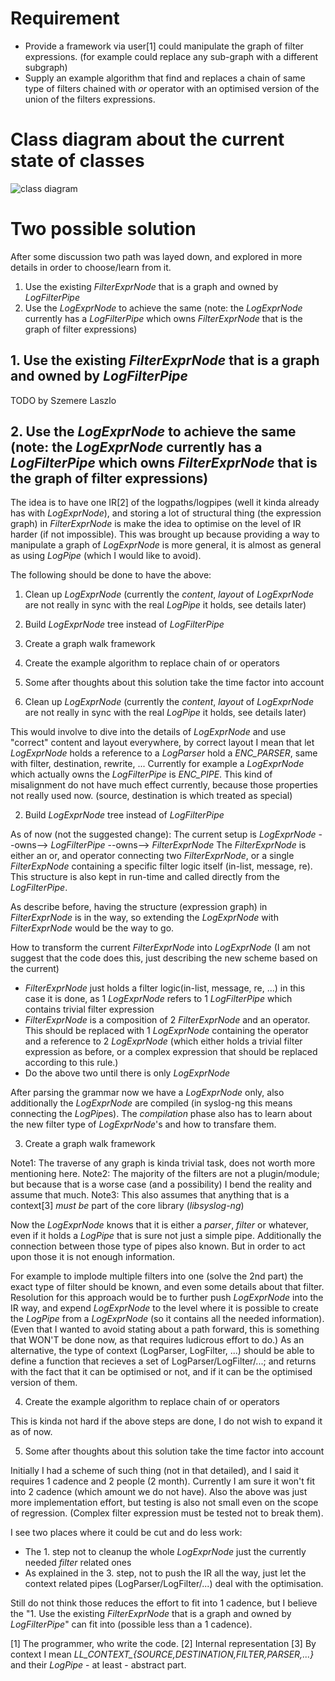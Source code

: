 Requirement
===

* Provide a framework via user[1] could manipulate the graph of filter expressions. (for example could replace any sub-graph with a different subgraph)
* Supply an example algorithm that find and replaces a chain of same type of filters chained with *or* operator with an optimised version of the union of the filters expressions.

# Class diagram about the current state of classes

![class diagram](http://www.plantuml.com/plantuml/proxy?src=https://raw.github.com/Kokan/presentations/logexprnode-ir/syslog-ng/design/compile-ir/syslog-ng-class-diagram-slice.txt)

# Two possible solution

After some discussion two path was layed down, and explored in more details in order to choose/learn from it.
1. Use the existing *FilterExprNode* that is a graph and owned by *LogFilterPipe*
2. Use the *LogExprNode* to achieve the same (note: the *LogExprNode* currently has a *LogFilterPipe* which owns *FilterExprNode* that is the graph of filter expressions)

## 1. Use the existing *FilterExprNode* that is a graph and owned by *LogFilterPipe*

TODO by Szemere Laszlo

## 2. Use the *LogExprNode* to achieve the same (note: the *LogExprNode* currently has a *LogFilterPipe* which owns *FilterExprNode* that is the graph of filter expressions)

The idea is to have one IR[2] of the logpaths/logpipes (well it kinda already has with *LogExprNode*), and storing a lot of structural thing (the expression graph) in *FilterExprNode* is make the idea to optimise on the level of IR harder (if not impossible).
This was brought up because providing a way to manipulate a graph of *LogExprNode* is more general, it is almost as general as using *LogPipe* (which I would like to avoid).

The following should be done to have the above:
1. Clean up *LogExprNode* (currently the *content*, *layout* of *LogExprNode* are not really in sync with the real *LogPipe* it holds, see details later)
2. Build *LogExprNode* tree instead of *LogFilterPipe*
3. Create a graph walk framework
4. Create the example algorithm to replace chain of or operators
5. Some after thoughts about this solution take the time factor into account


1. Clean up *LogExprNode* (currently the *content*, *layout* of *LogExprNode* are not really in sync with the real *LogPipe* it holds, see details later)

This would involve to dive into the details of *LogExprNode* and use "correct" content and layout everywhere, by correct layout I mean that let *LogExprNode* holds a reference to a *LogParser* hold a *ENC_PARSER*, same with filter, destination, rewrite, ...
Currently for example a *LogExprNode* which actually owns the *LogFilterPipe* is *ENC_PIPE*.
This kind of misalignment do not have much effect currently, because those properties not really used now. (source, destination is which treated as special)


2. Build *LogExprNode* tree instead of *LogFilterPipe*

As of now (not the suggested change):
The current setup is *LogExprNode* --owns--> *LogFilterPipe* --owns--> *FilterExprNode* 
The *FilterExprNode* is either an or, and operator connecting two *FilterExprNode*, or a single *FilterExpNode* containing a specific filter logic itself (in-list, message, re).
This structure is also kept in run-time and called directly from the *LogFilterPipe*.

As describe before, having the structure (expression graph) in *FilterExprNode* is in the way, so extending the *LogExprNode* with *FilterExprNode* would be the way to go.

How to transform the current *FilterExprNode* into *LogExprNode* (I am not suggest that the code does this, just describing the new scheme based on the current)
* *FilterExprNode* just holds a filter logic(in-list, message, re, ...) in this case it is done, as 1 *LogExprNode* refers to 1 *LogFilterPipe* which contains trivial filter expression
* *FilterExprNode* is a composition of 2 *FilterExprNode* and an operator.
  This should be replaced with 1 *LogExprNode* containing the operator and a reference to 2 *LogExprNode* (which either holds a trivial filter expression as before, or a complex expression that should be replaced according to this rule.)
* Do the above two until there is only *LogExprNode*

After parsing the grammar now we have a *LogExprNode* only, also additionally the *LogExprNode* are compiled (in syslog-ng this means connecting the *LogPipe*s).
The *compilation* phase also has to learn about the new filter type of *LogExprNode*'s and how to transfare them.


3. Create a graph walk framework


Note1: The traverse of any graph is kinda trivial task, does not worth more mentioning here.
Note2: The majority of the filters are not a plugin/module; but because that is a worse case (and a possibility) I bend the reality and assume that much.
Note3: This also assumes that anything that is a context[3] *must be* part of the core library (*libsyslog-ng*)

Now the *LogExprNode* knows that it is either a *parser*, *filter* or whatever, even if it holds a *LogPipe* that is sure not just a simple pipe. Additionally the connection between those type of pipes also known. But in order to act upon those it is not enough information.

For example to implode multiple filters into one (solve the 2nd part) the exact type of filter should be known, and even some details about that filter.
Resolution for this approach would be to further push *LogExprNode* into the IR way, and expend *LogExprNode* to the level where it is possible to create the *LogPipe* from a *LogExprNode* (so it contains all the needed information). (Even that I wanted to avoid stating about a path forward, this is something that WON'T be done now, as that requires ludicrous effort to do.)
As an alternative, the type of context (LogParser, LogFilter, ...) should be able to define a function that recieves a set of LogParser/LogFilter/...; and returns with the fact that it can be optimised or not, and if it can be the optimised version of them.



4. Create the example algorithm to replace chain of or operators

This is kinda not hard if the above steps are done, I do not wish to expand it as of now.

5. Some after thoughts about this solution take the time factor into account

Initially I had a scheme of such thing (not in that detailed), and I said it requires 1 cadence and 2 people (2 month).
Currently I am sure it won't fit into 2 cadence (which amount we do not have).
Also the above was just more implementation effort, but testing is also not small even on the scope of regression. (Complex filter expression must be tested not to break them).


I see two places where it could be cut and do less work:
* The 1. step not to cleanup the whole *LogExprNode* just the currently needed *filter* related ones
* As explained in the 3. step, not to push the IR all the way, just let the context related pipes (LogParser/LogFilter/...) deal with the optimisation.

Still do not think those reduces the effort to fit into 1 cadence, but I believe the "1. Use the existing *FilterExprNode* that is a graph and owned by *LogFilterPipe*" can fit into (possible less than a 1 cadence). 





[1] The programmer, who write the code.
[2] Internal representation
[3] By context I mean *LL_CONTEXT_{SOURCE,DESTINATION,FILTER,PARSER,...}* and their *LogPipe* - at least - abstract part.
